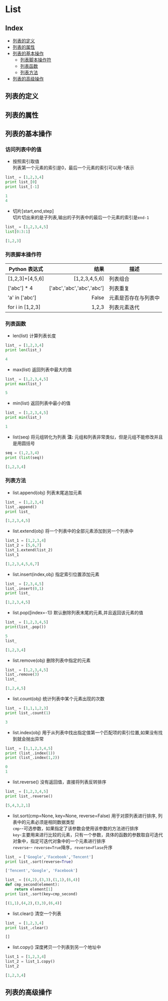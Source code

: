  List
 ===
 
 Index
 ---
 <!-- TOC -->
 
 * [列表的定义]()
 * [列表的属性]()
 * [列表的基本操作](#列表的基本操作)
   * [列表脚本操作符](#列表脚本操作符)
   * [列表函数](#列表函数)
   * [列表方法](#列表方法)
 * [列表的高级操作]()
 
 <!-- TOC -->
 
 ## 列表的定义
 ## 列表的属性
 ## 列表的基本操作
 ### 访问列表中的值
 * 按照索引取值</br>
 列表第一个元素的索引是0，最后一个元素的索引可以用-1表示
 ```python
list_ = [1,2,3,4]
print list_[0]
print list_[-1]
 
 1
 4
 ```
 * 切片[start,end,step]</br>
 切片切出来的是子列表,输出的子列表中的最后一个元素的索引是`end-1`
 ```python
list_ = [1,2,3,4,5]
list[0:3:1]
 
 [1,2,3]
 ``` 
 ### 列表脚本操作符
   |Python 表达式  |结果    |描述    |
   |-----         | -----: |----     |
   |[1,2,3]+[4,5,6]|[1,2,3,4,5,6]|列表组合|
   |['abc'] * 4|['abc','abc','abc','abc']|列表重复|
   |'a' in ['abc']|False|元素是否存在与列表中|
   |for i in [1,2,3]|1,2,3|列表元素迭代|

 ### 列表函数
 * len(list) 计算列表长度
 ```python
 list_ = [1,2,3,4]
 print len(list_)
 
 4
 ```
 * max(list) 返回列表中最大的值
 ```python
 list_ = [1,2,3,4,5]
 print max(list_)
 
 5
 ```
 * min(list) 返回列表中最小的值
 ```python
 list_ = [1,2,3,4,5]
 print min(list_)
 
 1
 ```
 * list(seq) 将元组转化为列表
 **注:** 元组和列表非常类似，但是元组不能修改并且是用圆括号
 ```python
 seq = (1,2,3,4)
 print (list(seq))
 
 [1,2,3,4]
 ```
 
 ### 列表方法
 * list.append(obj) 列表末尾追加元素
 ```python
 list_ = [1,2,3,4]
 list_.append()
 print list_
 
 [1,2,3,4,5]
 ```
 * list.extend(obj) 将一个列表中的全部元素添加到另一个列表中
 ```python
 list_1 = [1,2,3,4]
 list_2 = [5,6,7]
 list_1.extend(list_2)
 list_1
 
 [1,2,3,4,5,6,7]
 ```
 * list.insert(index,obj) 指定索引位置添加元素
 ```python
 list_ = [2,3,4,5]
 list_.insert(0,1)
 print list_
 
 [1,2,3,4,5]
 ```
 * list.pop([index=-1]) 默认删除列表末尾的元素,并且返回该元素的值
 ```python
 list_ = [1,2,3,4,5]
 print(list_.pop())
 
 5
 list_
 
 [1,2,3,4]
 ```
 * list.remove(obj) 删除列表中指定的元素
 ```python
 list_ = [1,2,3,4,5]
 list_.remove(3)
 list_
 
 [1,2,4,5]
 ```
 * list.count(obj) 统计列表中某个元素出现的次数
 ```python
 list_ = [1,1,1,2,3]
 print list_.count(1)
 
 3
 ```
 * list.index(obj) 用于从列表中找出指定值第一个匹配项的索引位置,如果没有找到就会抛出异常
 ```python
 list_ = [1,1,2,3,4,5]
 print (list_.index(1))
 print (list_.index(1,2))
 
 0
 1
 ```
 * list.reverse() 没有返回值，直接将列表反转排序
 ```python
 list_ = [1,2,3,4,5]
 print list_.reverse()
 
 [5,4,3,2,1]
 ```
 * list.sort(cmp=None, key=None, reverse=False) 用于对原列表进行排序, 列表中的元素必须是相同数据类型</br>
 `cmp`--可选参数，如果指定了该参数会使用该参数的方法进行排序</br>
 `key`-主要用来进行比较的元素，只有一个参数，具体的函数的参数取自可迭代对象中，指定可迭代对象中的一个元素进行排序</br>
 `reverse`-- `reverse=True`降序，`reverse=Flase`升序</br>
 ```python
 list_ = ['Google','Facebook','Tencent']
 print list_.sort(reverse=True)
 
 ['Tencent','Google', 'Facebook']
 
 list_ = [(4,2),(3,3),(1,1),(6,4)]
 def cmp_second(element):
     return element[1]
 print list_.sort(key=cmp_second)
 
 [(1,1),(4,2),(3,3),(6,4)]
 ```
 * list.clear() 清空一个列表
 ```python
 list_ = [1,2,3,4]
 print list_.clear()
 
 []
 ```
 * list.copy() 深度拷贝一个列表到另一个地址中
 ```python
 list_1 = [1,2,3,4]
 list_2 = list_1.copy()
 list_2
 
 [1,2,3,4]
 ```
 
 
 
 
 
 
 
 ## 列表的高级操作

